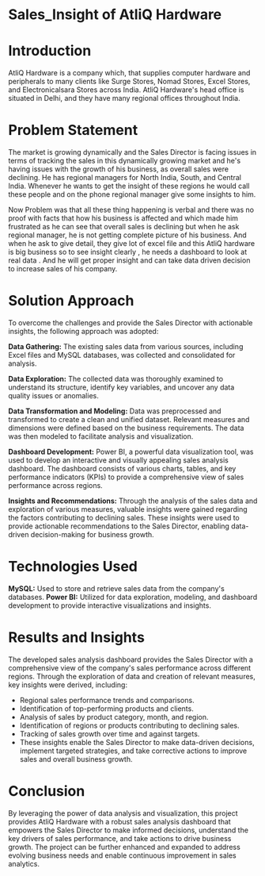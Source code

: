 # Sales_Insight of AtliQ Hardware

# Introduction
AtliQ Hardware is a company which, that supplies computer hardware and peripherals to many clients like Surge Stores, Nomad Stores, Excel Stores, and Electronicalsara Stores across India.  AtliQ Hardware's head office is situated in Delhi, and they have many regional offices throughout India.

# Problem Statement
The market is growing dynamically and the Sales Director is facing issues in terms of tracking the sales in this dynamically growing market and he's having issues with the growth of his business, as overall sales were declining. He has regional managers for North India, South, and Central India. Whenever he wants to get the insight of these regions he would call these people and on the phone regional manager give some insights to him.

Now Problem was that all these thing happening is verbal and there was no proof with facts that how his business is affected and which made him frustrated as he can see that overall sales is declining but when he ask regional manager, he is not getting complete picture of his business. And when he ask to give detail, they give lot of excel file and this AtliQ hardware is big business so to see insight clearly , he needs a dashboard to look at real data . And he will get proper insight and can take data driven decision to increase sales of his company.

# Solution Approach
To overcome the challenges and provide the Sales Director with actionable insights, the following approach was adopted:

**Data Gathering:** The existing sales data from various sources, including Excel files and MySQL databases, was collected and consolidated for analysis.

**Data Exploration:** The collected data was thoroughly examined to understand its structure, identify key variables, and uncover any data quality issues or anomalies.

**Data Transformation and Modeling:** Data was preprocessed and transformed to create a clean and unified dataset. Relevant measures and dimensions were defined based on the business requirements. The data was then modeled to facilitate analysis and visualization.

**Dashboard Development:** Power BI, a powerful data visualization tool, was used to develop an interactive and visually appealing sales analysis dashboard. The dashboard consists of various charts, tables, and key performance indicators (KPIs) to provide a comprehensive view of sales performance across regions.

**Insights and Recommendations:** Through the analysis of the sales data and exploration of various measures, valuable insights were gained regarding the factors contributing to declining sales. These insights were used to provide actionable recommendations to the Sales Director, enabling data-driven decision-making for business growth.

# Technologies Used
**MySQL:** Used to store and retrieve sales data from the company's databases.
**Power BI:** Utilized for data exploration, modeling, and dashboard development to provide interactive visualizations and insights.

# Results and Insights
The developed sales analysis dashboard provides the Sales Director with a comprehensive view of the company's sales performance across different regions. Through the exploration of data and creation of relevant measures, key insights were derived, including:

- Regional sales performance trends and comparisons.
- Identification of top-performing products and clients.
- Analysis of sales by product category, month, and region.
- Identification of regions or products contributing to declining sales.
- Tracking of sales growth over time and against targets.
- These insights enable the Sales Director to make data-driven decisions, implement targeted strategies, and take corrective actions to improve sales and overall business growth.

# Conclusion
By leveraging the power of data analysis and visualization, this project provides AtliQ Hardware with a robust sales analysis dashboard that empowers the Sales Director to make informed decisions, understand the key drivers of sales performance, and take actions to drive business growth. The project can be further enhanced and expanded to address evolving business needs and enable continuous improvement in sales analytics.
